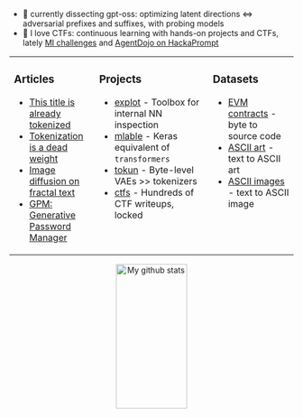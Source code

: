- :mag_right: currently dissecting gpt-oss: optimizing latent directions $\iff$ adversarial prefixes and suffixes, with probing models
- :triangular_flag_on_post: I love CTFs: continuous learning with hands-on projects and CTFs, lately [MI challenges][github-casper] and [AgentDojo on HackaPrompt][hackaprompt-agent]

<table><tr><td valign="top" width="30%">

### Articles

- [This title is already tokenized][article-layers]
- [Tokenization is a dead weight][article-tokun]
- [Image diffusion on fractal text][article-diffusion]
- [GPM: Generative Password Manager][article-password]

</td><td valign="top" width="40%">

### Projects

- [explot][github-explot] - Toolbox for internal NN inspection
- [mlable][github-mlable] - Keras equivalent of `transformers`
- [tokun][github-tokun] - Byte-level VAEs >> tokenizers
- [ctfs][github-writeups] - Hundreds of CTF writeups, locked

</td><td valign="top" width="30%">

### Datasets

- [EVM contracts][huggingface-contracts] - byte to source code
- [ASCII art][huggingface-ascii-art] - text to ASCII art
- [ASCII images][huggingface-ascii-images] - text to ASCII image

</td></tr></table>

<div align="center">
    <img src="https://github-readme-stats.vercel.app/api?username=apehex&show_icons=true&theme=blue-green&count_private=true&include_all_commits=true" title="My github stats" height="256px" width="50%" />
</div>

[article-diffusion]: https://huggingface.co/blog/apehex/image-diffusion-on-text
[article-password]: https://huggingface.co/blog/apehex/gpm
[article-layers]: https://huggingface.co/blog/apehex/this-title-is-already-tokenized
[article-tokun]: https://huggingface.co/blog/apehex/tokenization-is-a-dead-weight
[github-writeups]: https://github.com/Hackplayers/hackthebox-writeups

[github-casper]: https://github.com/thestephencasper/mechanistic_interpretability_challenge
[github-explot]: https://github.com/apehex/explot
[github-mlable]: https://github.com/apehex/mlable
[github-tokun]: https://github.com/apehex/tokun
[github-stats]: https://github-readme-stats.vercel.app/api?username=apehex&show_icons=true&theme=blue-green&count_private=true&include_all_commits=true

[hackaprompt-agent]: https://www.hackaprompt.com/track/trails_x_mats
[huggingface-ascii-art]: https://huggingface.co/datasets/apehex/ascii-art
[huggingface-ascii-images]: https://huggingface.co/datasets/apehex/ascii-art-datacompdr-12m
[huggingface-contracts]: https://huggingface.co/datasets/apehex/evm_contracts
